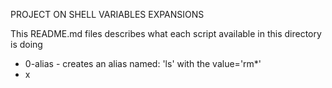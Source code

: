 PROJECT ON SHELL VARIABLES EXPANSIONS

This README.md files describes what each script available in this directory is doing
- 0-alias - creates an alias named: 'ls' with the value='rm*'
- x